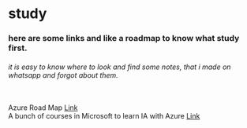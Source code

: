 # study

<h3> here are some links and like a roadmap to know what study first.</h3>
<h6><i>
    it is easy to know where to look and find some notes, that i made on whatsapp and forgot about them.
</i></h6>

<br>
    Azure Road Map <a href="https://query.prod.cms.rt.microsoft.com/cms/api/am/binary/RE4wyqh"> Link </a>
<br>
    A bunch of courses in Microsoft to learn IA with Azure <a href="https://learn.microsoft.com/en-us/training/browse/?roles=ai-engineer&resource_type=learning%20path&wt.mc_id=esi_lxp_webpage_wwl"> Link </a>



